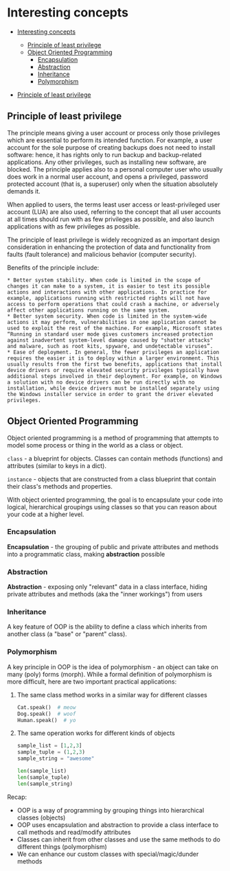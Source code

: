 # Interesting concepts

-   [Interesting concepts](#Interesting-concepts)

    -   [Principle of least privilege](#Principle-of-least-privilege)
    -   [Object Oriented Programming](#Object-Oriented-Programming)
        -   [Encapsulation](#Encapsulation)
        -   [Abstraction](#Abstraction)
        -   [Inheritance](#Inheritance)
        -   [Polymorphism](#Polymorphism)

-   [Principle of least privilege](bear://x-callback-url/open-note?id=ACE8680D-7057-49D5-A6C1-585DA341BD33-521-00003F500D1F4800&header=Principle%20of%20least%20privilege)

## Principle of least privilege

The principle means giving a user account or process only those privileges which are essential to perform its intended function. For example, a user account for the sole purpose of creating backups does not need to install software: hence, it has rights only to run backup and backup-related applications. Any other privileges, such as installing new software, are blocked. The principle applies also to a personal computer user who usually does work in a normal user account, and opens a privileged, password protected account (that is, a superuser) only when the situation absolutely demands it.

When applied to users, the terms least user access or least-privileged user account (LUA) are also used, referring to the concept that all user accounts at all times should run with as few privileges as possible, and also launch applications with as few privileges as possible.

The principle of least privilege is widely recognized as an important design consideration in enhancing the protection of data and functionality from faults (fault tolerance) and malicious behavior (computer security).

Benefits of the principle include:

    * Better system stability. When code is limited in the scope of changes it can make to a system, it is easier to test its possible actions and interactions with other applications. In practice for example, applications running with restricted rights will not have access to perform operations that could crash a machine, or adversely affect other applications running on the same system.
    * Better system security. When code is limited in the system-wide actions it may perform, vulnerabilities in one application cannot be used to exploit the rest of the machine. For example, Microsoft states “Running in standard user mode gives customers increased protection against inadvertent system-level damage caused by "shatter attacks" and malware, such as root kits, spyware, and undetectable viruses”.
    * Ease of deployment. In general, the fewer privileges an application requires the easier it is to deploy within a larger environment. This usually results from the first two benefits, applications that install device drivers or require elevated security privileges typically have additional steps involved in their deployment. For example, on Windows a solution with no device drivers can be run directly with no installation, while device drivers must be installed separately using the Windows installer service in order to grant the driver elevated privileges.

## Object Oriented Programming

Object oriented programming is a method of programming that attempts to model some process or thing in the world as a class or object.

`class` - a blueprint for objects. Classes can contain methods (functions) and attributes (similar to keys in a dict).

`instance` - objects that are constructed from a class blueprint that contain their class's methods and properties.

With object oriented programming, the goal is to encapsulate your code into logical, hierarchical groupings using classes so that you can reason about your code at a higher level.

### Encapsulation

**Encapsulation** - the grouping of public and private attributes and methods into a programmatic class, making **abstraction** possible

### Abstraction

**Abstraction** - exposing only "relevant" data in a class interface, hiding private attributes and methods (aka the "inner workings") from users

### Inheritance

A key feature of OOP is the ability to define a class which inherits from another class (a "base" or "parent" class).

### Polymorphism

A key principle in OOP is the idea of polymorphism - an object can take on many (poly) forms (morph). While a formal definition of polymorphism is more difficult, here are two important practical applications:

1.  The same class method works in a similar way for different classes

    ```py
    Cat.speak()  # meow
    Dog.speak()  # woof
    Human.speak()  # yo
    ```

2.  The same operation works for different kinds of objects

    ```py
    sample_list = [1,2,3]
    sample_tuple = (1,2,3)
    sample_string = "awesome"

    len(sample_list)
    len(sample_tuple)
    len(sample_string)
    ```

Recap:

-   OOP is a way of programming by grouping things into hierarchical classes (objects)
-   OOP uses encapsulation and abstraction to provide a class interface to call methods and read/modify attributes
-   Classes can inherit from other classes and use the same methods to do different things (polymorphism)
-   We can enhance our custom classes with special/magic/dunder methods
